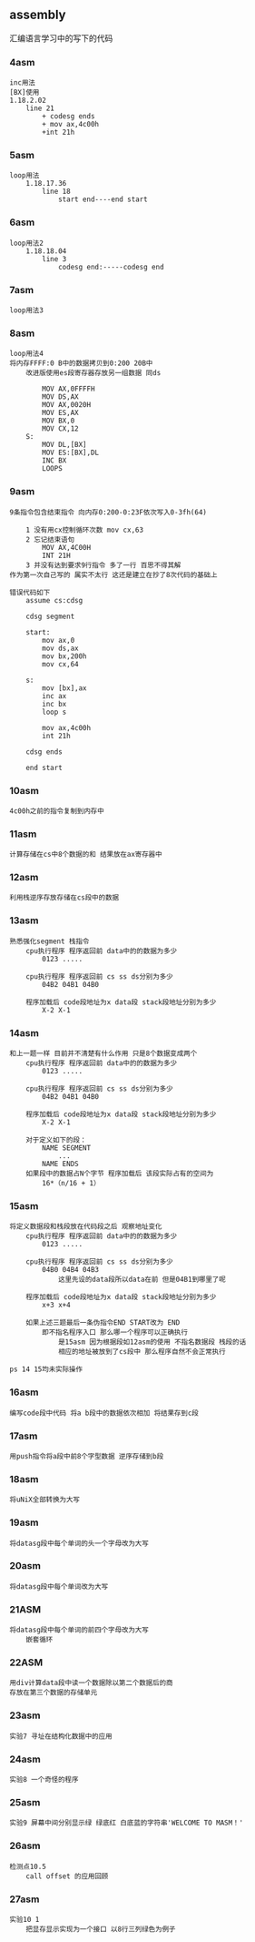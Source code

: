 ## assembly
汇编语言学习中的写下的代码

### 4asm
	inc用法
	[BX]使用
	1.18.2.02
		line 21
			+ codesg ends
			+ mov ax,4c00h
			+int 21h
			
### 5asm
	loop用法
		1.18.17.36
			line 18
				start end----end start

### 6asm
	loop用法2
		1.18.18.04
			line 3
				codesg end:-----codesg end
				
### 7asm
	loop用法3
		
### 8asm
	loop用法4 
	将内存FFFF:0 B中的数据拷贝到0:200 20B中
		改进版使用es段寄存器存放另一组数据 同ds
			
			MOV AX,0FFFFH
			MOV DS,AX
			MOV AX,0020H
			MOV ES,AX
			MOV BX,0
			MOV CX,12
		S:
			MOV DL,[BX]
			MOV ES:[BX],DL
			INC BX
			LOOPS
			
### 9asm
	9条指令包含结束指令 向内存0:200-0:23F依次写入0-3fh(64)
		
		1 没有用cx控制循环次数 mov cx,63
		2 忘记结束语句
			MOV AX,4C00H
			INT 21H
		3 并没有达到要求9行指令 多了一行 百思不得其解	
	作为第一次自己写的 属实不太行 这还是建立在抄了8次代码的基础上
	
	错误代码如下
		assume cs:cdsg

		cdsg segment

		start:
			mov ax,0
			mov ds,ax
			mov bx,200h
			mov cx,64
			
		s:
			mov [bx],ax
			inc ax
			inc bx
			loop s

			mov ax,4c00h
			int 21h
			
		cdsg ends

		end start


### 10asm
	4c00h之前的指令复制到内存中

### 11asm
	计算存储在cs中8个数据的和 结果放在ax寄存器中

### 12asm
	利用栈逆序存放存储在cs段中的数据
	
### 13asm
	熟悉强化segment 栈指令
		cpu执行程序 程序返回前 data中的的数据为多少
			0123 .....
		
		cpu执行程序 程序返回前 cs ss ds分别为多少
			04B2 04B1 04B0
		
		程序加载后 code段地址为x data段 stack段地址分别为多少
			X-2 X-1
		
### 14asm
	和上一题一样 目前并不清楚有什么作用 只是8个数据变成两个
		cpu执行程序 程序返回前 data中的的数据为多少
			0123 .....
		
		cpu执行程序 程序返回前 cs ss ds分别为多少
			04B2 04B1 04B0
		
		程序加载后 code段地址为x data段 stack段地址分别为多少
			X-2 X-1
			
		对于定义如下的段：
			NAME SEGMENT
				...
			NAME ENDS
		如果段中的数据占N个字节 程序加载后 该段实际占有的空间为
			16*（n/16 + 1）

### 15asm
	将定义数据段和栈段放在代码段之后 观察地址变化
		cpu执行程序 程序返回前 data中的的数据为多少
			0123 .....
		
		cpu执行程序 程序返回前 cs ss ds分别为多少
			04B0 04B4 04B3
				这里先设的data段所以data在前 但是04B1到哪里了呢
		
		程序加载后 code段地址为x data段 stack段地址分别为多少
			x+3	x+4
		
		如果上述三题最后一条伪指令END START改为 END
			即不指名程序入口 那么哪一个程序可以正确执行
				是15asm 因为根据段如12asm的使用 不指名数据段 栈段的话
				相应的地址被放到了cs段中 那么程序自然不会正常执行
	
	ps 14 15均未实际操作
	
### 16asm
	编写code段中代码 将a b段中的数据依次相加 将结果存到c段

### 17asm
	用push指令将a段中前8个字型数据 逆序存储到b段
			
### 18asm
	将uNiX全部转换为大写

### 19asm
	将datasg段中每个单词的头一个字母改为大写
	
### 20asm
	将datasg段中每个单词改为大写

### 21ASM
	将datasg段中每个单词的前四个字母改为大写
		嵌套循环

### 22ASM
	用div计算data段中读一个数据除以第二个数据后的商
	存放在第三个数据的存储单元
			
### 23asm
	实验7 寻址在结构化数据中的应用
			
### 24asm
	实验8 一个奇怪的程序

### 25asm 
	实验9 屏幕中间分别显示绿 绿底红 白底蓝的字符串'WELCOME TO MASM！'
	
### 26asm
	检测点10.5
		call offset 的应用回顾

### 27asm
	实验10 1
		把显存显示实现为一个接口 以8行三列绿色为例子